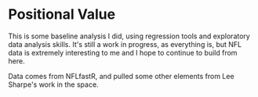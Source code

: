 # Positional Value
This is some baseline analysis I did, using regression tools and exploratory data analysis skills. It's still a work in progress, as everything is,
but NFL data is extremely interesting to me and I hope to continue to build from here.

Data comes from NFLfastR, and pulled some other elements from Lee Sharpe's work in the space.
